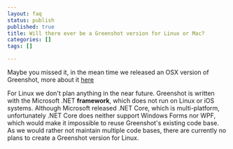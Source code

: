 ```yaml
---
layout: faq
status: publish
published: true
title: Will there ever be a Greenshot version for Linux or Mac?
categories: []
tags: []

---
```


Maybe you missed it, in the mean time we released an OSX version of Greenshot, more about it [here](2017/01/10/mac-os-launch/)

For Linux we don't plan anything in the near future. Greenshot is written with the Microsoft .NET **framework**, which does not run on Linux or iOS systems.
Although Microsoft released .NET Core, which is multi-platform, unfortunately .NET Core does neither support Windows Forms nor WPF, which would make it impossible to reuse Greenshot's existing code base.
As we would rather not maintain multiple code bases, there are currently no plans to create a Greenshot version for Linux.
